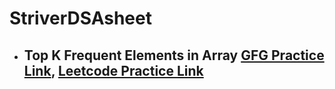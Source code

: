 # StriverDSAsheet

<ul>
<li><h2>Top K Frequent Elements in Array <a href="https://practice.geeksforgeeks.org/problems/top-k-frequent-elements-in-array/1" tarhet="_blank" >GFG Practice Link</a>, <a href="https://leetcode.com/problems/top-k-frequent-elements/description/" tarhet="_blank" >Leetcode Practice Link</a> </h1></li>
